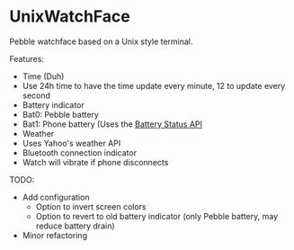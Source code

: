 # UnixWatchFace

Pebble watchface based on a Unix style terminal.

Features: 
 - Time (Duh)
  - Use 24h time to have the time update every minute, 12 to update every second
 - Battery indicator
  - Bat0: Pebble battery
  - Bat1: Phone battery (Uses the [Battery Status API](https://developer.mozilla.org/en/docs/Web/API/Battery_Status_API)
 - Weather
  - Uses Yahoo's weather API
 - Bluetooth connection indicator
  - Watch will vibrate if phone disconnects
  
TODO:
  - Add configuration
    - Option to invert screen colors
    - Option to revert to old battery indicator (only Pebble battery, may reduce battery drain)
  - Minor refactoring

